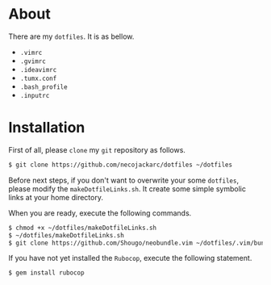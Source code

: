 # About
There are my `dotfiles`. It is as bellow.

- `.vimrc`
- `.gvimrc`
- `.ideavimrc`
- `.tumx.conf`
- `.bash_profile`
- `.inputrc`

# Installation
First of all, please `clone` my `git` repository as follows.

```sh
$ git clone https://github.com/necojackarc/dotfiles ~/dotfiles
```

Before next steps, if you don't want to overwrite your some `dotfiles`, please modify the `makeDotfileLinks.sh`. It create some simple symbolic links at your home directory.

When you are ready, execute the following commands.

```sh
$ chmod +x ~/dotfiles/makeDotfileLinks.sh
$ ~/dotfiles/makeDotfileLinks.sh
$ git clone https://github.com/Shougo/neobundle.vim ~/dotfiles/.vim/bundle/neobundle.vim
```

If you have not yet installed the `Rubocop`, execute the following statement.

```sh
$ gem install rubocop
```
